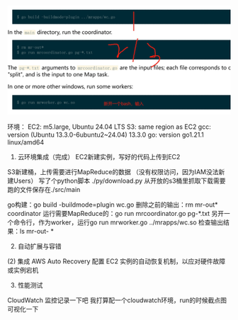 ![alt text](image.png)

环境：
EC2: m5.large, Ubuntu 24.04 LTS
S3: same region as EC2
gcc: version (Ubuntu 13.3.0-6ubuntu2~24.04) 13.3.0
go: version go1.21.1 linux/amd64


1. 云环境集成（完成）
EC2新建实例，写好的代码上传到EC2

S3新建桶，上传需要进行MapReduce的数据
（没有权限访问，因为IAM没法新建Users）
写了个python脚本 ./py/download.py 从开放的s3桶里抓取下载需要跑的文件保存在./src/main

go构建：go build -buildmode=plugin wc.go
删除之前的输出：rm mr-out*
coordinator 运行需要MapReduce的：go run mrcoordinator.go pg-*.txt
另开一个命令行，作为worker，运行go run mrworker.go ../mrapps/wc.so
检查输出结果：ls mr-out- *

2. 自动扩展与容错

  (2) 集成 AWS Auto Recovery
    配置 EC2 实例的自动恢复机制，以应对硬件故障或实例宕机



3. 性能测试


  CloudWatch 监控记录一下吧 我打算配一个cloudwatch环境，run的时候截点图可视化一下




